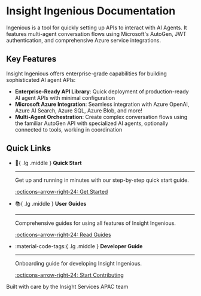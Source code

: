 # Insight Ingenious Documentation

Ingenious is a tool for quickly setting up APIs to interact with AI Agents. It features multi-agent conversation flows using Microsoft's AutoGen, JWT authentication, and comprehensive Azure service integrations.

## Key Features

Insight Ingenious offers enterprise-grade capabilities for building sophisticated AI agent APIs:

- **Enterprise-Ready API Library**: Quick deployment of production-ready AI agent APIs with minimal configuration
- **Microsoft Azure Integration**: Seamless integration with Azure OpenAI, Azure AI Search, Azure SQL, Azure Blob, and more!
- **Multi-Agent Orchestration**: Create complex conversation flows using the familiar AutoGen API with specialized AI agents, optionally connected to tools, working in coordination

## Quick Links

<div class="grid cards" markdown>

-   :rocket:{ .lg .middle } __Quick Start__

    ---

    Get up and running in minutes with our step-by-step quick start guide.

    [:octicons-arrow-right-24: Get Started](getting-started.md)

-   :books:{ .lg .middle } __User Guides__

    ---

    Comprehensive guides for using all features of Insight Ingenious.

    [:octicons-arrow-right-24: Read Guides](guides/index.md)

-   :material-code-tags:{ .lg .middle } __Developer Guide__

    ---

    Onboarding guide for developing Insight Ingenious.

    [:octicons-arrow-right-24: Start Contributing](development.md)

</div>

Built with care by the Insight Services APAC team
